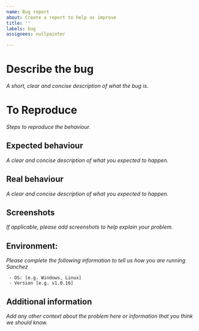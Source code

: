 ```yaml
---
name: Bug report
about: Create a report to help us improve
title: ''
labels: bug
assignees: nullpainter

---
```


# Describe the bug
*A short, clear and concise description of what the bug is.*

# To Reproduce
*Steps to reproduce the behaviour.*

## Expected behaviour
*A clear and concise description of what you expected to happen.*

## Real behaviour
*A clear and concise description of what you expected to happen.*

## Screenshots
*If applicable, please add screenshots to help explain your problem.*

## Environment:
*Please complete the following information to tell us how you are running Sanchez*
```
 - OS: [e.g. Windows, Linux]
 - Version [e.g. v1.0.16]
```

## Additional information
*Add any other context about the problem here or information that you think we should know.*
